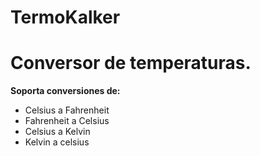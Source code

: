 # TermoKalker
# Conversor de temperaturas.
__Soporta conversiones de:__
- Celsius a Fahrenheit
- Fahrenheit a Celsius
- Celsius a Kelvin
- Kelvin a celsius

